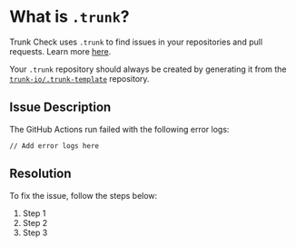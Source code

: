 # What is `.trunk`?

Trunk Check uses `.trunk` to find issues in your repositories and pull requests. Learn more
[here][check-github-integration].

Your `.trunk` repository should always be created by generating it from the
[`trunk-io/.trunk-template`](https://github.com/trunk-io/.trunk-template) repository.

[check-github-integration]: https://docs.trunk.io/docs/check-github-integration

## Issue Description
The GitHub Actions run failed with the following error logs:
```
// Add error logs here
```

## Resolution
To fix the issue, follow the steps below:
1. Step 1
2. Step 2
3. Step 3
